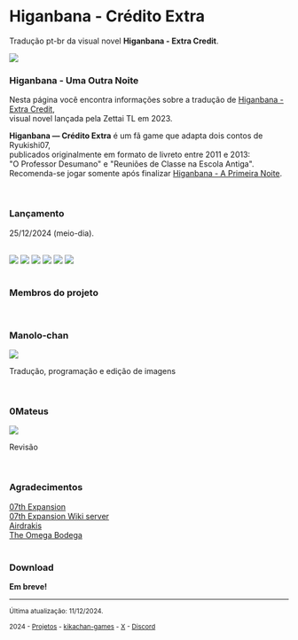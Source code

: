 # Higanbana - Crédito Extra
Tradução pt-br da visual novel **Higanbana - Extra Credit**.

<img src="https://kikachangames.github.io/higanbana-extra/img/extra1.png">
<br/>

<h3>Higanbana - Uma Outra Noite</h3>
<p>Nesta página você encontra informações sobre a tradução de <a href="https://vndb.org/v8832" target="_blank"> Higanbana - Extra Credit</a>,<br/>
visual novel lançada pela Zettai TL em 2023.</p>

<p><b>Higanbana — Crédito Extra</b> é um fã game que adapta dois contos de Ryukishi07,<br/>
publicados originalmente em formato de livreto entre 2011 e 2013:</br>
"O Professor Desumano" e "Reuniões de Classe na Escola Antiga".<br/>
Recomenda-se jogar somente após finalizar <a href="https://kikachangames.github.io/higanbana1-pt-br">Higanbana - A Primeira Noite</a>.</p>
<br/>

<h3>Lançamento</h3>
<p>25/12/2024 (meio-dia).</p>
<br/>

<img src="https://kikachangames.github.io/higanbana-extra/img/extra2.png">
<img src="https://kikachangames.github.io/higanbana-extra/img/extra3.png">
<img src="https://kikachangames.github.io/higanbana-extra/img/extra4.png">
<img src="https://kikachangames.github.io/higanbana-extra/img/extra5.png">
<img src="https://kikachangames.github.io/higanbana-extra/img/extra6.png">
<img src="https://kikachangames.github.io/higanbana-extra/img/extra7.png">
<br/>
<br/>
<h3>Membros do projeto</h3>
<br/>
<h3>Manolo-chan</h3>
<img src="https://kikachangames.github.io/higanbana-extra/img/manolo.png">
<p>Tradução, programação e edição de imagens</p>
<br/>

<h3>0Mateus</h3>
<img src="https://kikachangames.github.io/higanbana-extra/img/0mateus.png">
<p>Revisão</p>
<br/>

<h3>Agradecimentos</h3>
<a href="https://07th-expansion.net/" target="blank">07th Expansion</a><br/>
<a href="https://discord.gg/qxM4wWu" target="blank">07th Expansion Wiki server</a><br/>
<a href="https://airdrakis.itch.io/higanbana-no-saku-yoru-ni-extra-credit">Airdrakis</a><br/>
<a href="https://x.com/ForestSGrant" target="blank">The Omega Bodega</a><br/>
<br/>

<h3>Download</h3>

<p><b>Em breve!</b></p>

<hr>
<p><small>Última atualização: 11/12/2024.</small></p>
<p><small>2024 - <a href="https://kikachangames.github.io/projetos/">Projetos</a> - <a href="https://kikachan-games.itch.io/" target="_blank">kikachan-games</a> - <a href="https://twitter.com/kikachangames/" target="_blank">X</a> - <a href="https://discord.gg/jsm8yKtu2E" target="_blank">Discord</a></small></p>
